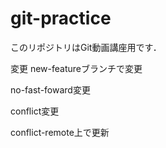 # git-practice
このリポジトリはGit動画講座用です．

変更
new-featureブランチで変更

no-fast-foward変更


conflict変更



conflict-remote上で更新
